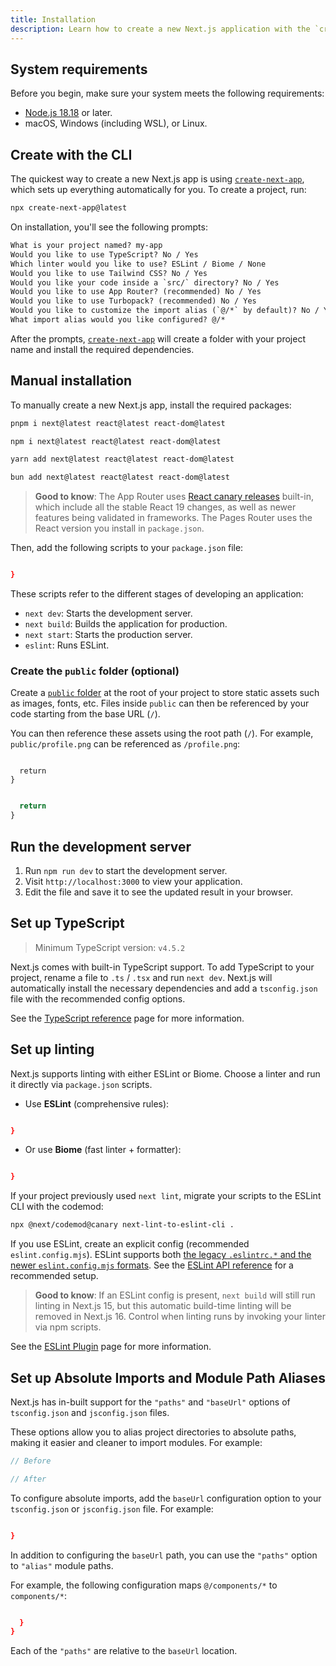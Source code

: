 ```yaml
---
title: Installation
description: Learn how to create a new Next.js application with the `create-next-app` CLI, and set up TypeScript, ESLint, and Module Path Aliases.
---
```


## System requirements

Before you begin, make sure your system meets the following requirements:

- [Node.js 18.18](https://nodejs.org/) or later.
- macOS, Windows (including WSL), or Linux.

## Create with the CLI

The quickest way to create a new Next.js app is using [`create-next-app`](/docs/app/api-reference/cli/create-next-app), which sets up everything automatically for you. To create a project, run:

```bash filename="Terminal"
npx create-next-app@latest
```

On installation, you'll see the following prompts:

```txt filename="Terminal"
What is your project named? my-app
Would you like to use TypeScript? No / Yes
Which linter would you like to use? ESLint / Biome / None
Would you like to use Tailwind CSS? No / Yes
Would you like your code inside a `src/` directory? No / Yes
Would you like to use App Router? (recommended) No / Yes
Would you like to use Turbopack? (recommended) No / Yes
Would you like to customize the import alias (`@/*` by default)? No / Yes
What import alias would you like configured? @/*
```

After the prompts, [`create-next-app`](/docs/app/api-reference/cli/create-next-app) will create a folder with your project name and install the required dependencies.

## Manual installation

To manually create a new Next.js app, install the required packages:

```bash package="pnpm"
pnpm i next@latest react@latest react-dom@latest
```

```bash package="npm"
npm i next@latest react@latest react-dom@latest
```

```bash package="yarn"
yarn add next@latest react@latest react-dom@latest
```

```bash package="bun"
bun add next@latest react@latest react-dom@latest
```

> **Good to know**: The App Router uses [React canary releases](https://react.dev/blog/2023/05/03/react-canaries) built-in, which include all the stable React 19 changes, as well as newer features being validated in frameworks. The Pages Router uses the React version you install in `package.json`.

Then, add the following scripts to your `package.json` file:

```json filename="package.json"

}
```

These scripts refer to the different stages of developing an application:

- `next dev`: Starts the development server.
- `next build`: Builds the application for production.
- `next start`: Starts the production server.
- `eslint`: Runs ESLint.

### Create the `public` folder (optional)

Create a [`public` folder](/docs/app/api-reference/file-conventions/public-folder) at the root of your project to store static assets such as images, fonts, etc. Files inside `public` can then be referenced by your code starting from the base URL (`/`).

You can then reference these assets using the root path (`/`). For example, `public/profile.png` can be referenced as `/profile.png`:

```tsx filename="app/page.tsx" highlight= switcher

  return 
}
```

```jsx filename="app/page.js" highlight= switcher

  return 
}
```

## Run the development server

1. Run `npm run dev` to start the development server.
2. Visit `http://localhost:3000` to view your application.
3. Edit the  file and save it to see the updated result in your browser.

## Set up TypeScript

> Minimum TypeScript version: `v4.5.2`

Next.js comes with built-in TypeScript support. To add TypeScript to your project, rename a file to `.ts` / `.tsx` and run `next dev`. Next.js will automatically install the necessary dependencies and add a `tsconfig.json` file with the recommended config options.

See the [TypeScript reference](/docs/app/api-reference/config/next-config-js/typescript) page for more information.

## Set up linting

Next.js supports linting with either ESLint or Biome. Choose a linter and run it directly via `package.json` scripts.

- Use **ESLint** (comprehensive rules):

```json filename="package.json"

}
```

- Or use **Biome** (fast linter + formatter):

```json filename="package.json"

}
```

If your project previously used `next lint`, migrate your scripts to the ESLint CLI with the codemod:

```bash filename="Terminal"
npx @next/codemod@canary next-lint-to-eslint-cli .
```

If you use ESLint, create an explicit config (recommended `eslint.config.mjs`). ESLint supports both [the legacy `.eslintrc.*` and the newer `eslint.config.mjs` formats](https://eslint.org/docs/latest/use/configure/configuration-files#configuring-eslint). See the [ESLint API reference](/docs/app/api-reference/config/eslint#with-core-web-vitals) for a recommended setup.

> **Good to know**: If an ESLint config is present, `next build` will still run linting in Next.js 15, but this automatic build-time linting will be removed in Next.js 16. Control when linting runs by invoking your linter via npm scripts.

See the [ESLint Plugin](/docs/app/api-reference/config/next-config-js/eslint) page for more information.

## Set up Absolute Imports and Module Path Aliases

Next.js has in-built support for the `"paths"` and `"baseUrl"` options of `tsconfig.json` and `jsconfig.json` files.

These options allow you to alias project directories to absolute paths, making it easier and cleaner to import modules. For example:

```jsx
// Before

// After

```

To configure absolute imports, add the `baseUrl` configuration option to your `tsconfig.json` or `jsconfig.json` file. For example:

```json filename="tsconfig.json or jsconfig.json"

}
```

In addition to configuring the `baseUrl` path, you can use the `"paths"` option to `"alias"` module paths.

For example, the following configuration maps `@/components/*` to `components/*`:

```json filename="tsconfig.json or jsconfig.json"

  }
}
```

Each of the `"paths"` are relative to the `baseUrl` location.